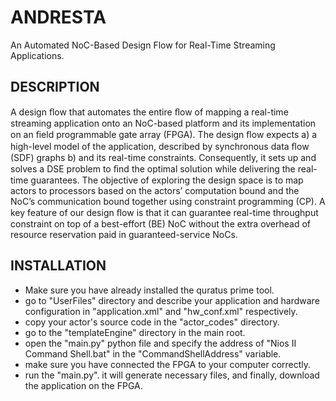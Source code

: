 # ANDRESTA
An Automated NoC-Based Design Flow for Real-Time Streaming Applications.


## DESCRIPTION
A design ﬂow that automates the entire ﬂow of mapping a real-time streaming application onto an NoC-based platform and its implementation on an ﬁeld programmable gate array (FPGA). The design ﬂow expects a) a high-level model of the application, described by synchronous data ﬂow (SDF) graphs b) and its real-time constraints. Consequently, it sets up and solves a DSE problem to ﬁnd the optimal solution while delivering the real-time guarantees. The objective of exploring the design space is to map actors to processors based on the actors’ computation bound and the NoC’s communication bound together using constraint programming (CP). A key feature of our design ﬂow is that it can guarantee real-time throughput constraint on top of a best-effort (BE) NoC without the extra overhead of resource reservation paid in guaranteed-service NoCs.


## INSTALLATION
- Make sure you have already installed the quratus prime tool.
- go to "UserFiles" directory and describe your application and hardware configuration in "application.xml" and "hw_conf.xml" respectively.
- copy your actor's source code in the "actor_codes" directory.
- go to the "templateEngine" directory in the main root.
- open the "main.py" python file and specify the address of "Nios II Command Shell.bat" in the "CommandShellAddress" variable.
- make sure you have connected the FPGA to your computer correctly.
- run the "main.py".
it will generate necessary files, and finally, download the application on the FPGA. 

